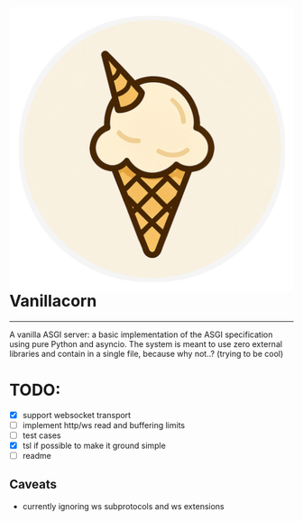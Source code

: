 <img src="./misc/logo.png" align=right>

# Vanillacorn
---

A vanilla ASGI server: a basic implementation of the ASGI specification using pure Python and asyncio.
The system is meant to use zero external libraries and contain in a single file, because why not..? (trying to be cool)

# TODO:
- [x] support websocket transport
- [ ] implement http/ws read and buffering limits
- [ ] test cases
- [x] tsl if possible to make it ground simple
- [ ] readme

## Caveats
- currently ignoring ws subprotocols and ws extensions
